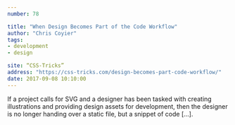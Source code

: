 ```yaml
---
number: 78

title: "When Design Becomes Part of the Code Workflow"
author: "Chris Coyier"
tags:
- development
- design

site: “CSS-Tricks”
address: "https://css-tricks.com/design-becomes-part-code-workflow/"
date: 2017-09-08 10:10:00
---
```


If a project calls for SVG and a designer has been tasked with creating illustrations and providing design assets for development, then the designer is no longer handing over a static file, but a snippet of code […].
